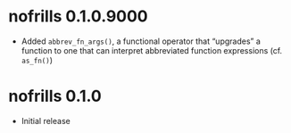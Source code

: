 # nofrills 0.1.0.9000

* Added `abbrev_fn_args()`, a functional operator that “upgrades” a function to
  one that can interpret abbreviated function expressions (cf. `as_fn()`)

# nofrills 0.1.0

* Initial release
